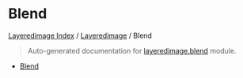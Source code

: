 # Blend

[Layeredimage Index](../README.md#layeredimage-index) / [Layeredimage](./index.md#layeredimage) / Blend

> Auto-generated documentation for [layeredimage.blend](../../../layeredimage/blend.py) module.
- [Blend](#blend)
